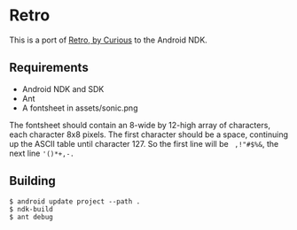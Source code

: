 Retro
=====

This is a port of [Retro, by Curious](http://progsoc.org/~curious/software/art/retro/) to the Android NDK.

Requirements
------------
 * Android NDK and SDK
 * Ant
 * A fontsheet in assets/sonic.png

The fontsheet should contain an 8-wide by 12-high array of characters, each character 8x8 pixels. The first character
should be a space, continuing up the ASCII table until character 127. So the first line will be ` ,!"#$%&`, the next
line `'()*+,-.`

Building
--------

	$ android update project --path .
	$ ndk-build
	$ ant debug

